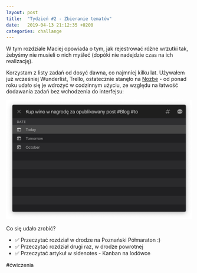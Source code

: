 ```yaml
---
layout: post
title:  "Tydzień #2 - Zbieranie tematów"
date:   2019-04-13 21:12:35 +0200
categories: challange
---
```


W tym rozdziale Maciej opowiada o tym, jak rejestrować różne wrzutki tak, żebyśmy nie musieli o nich myśleć (dopóki nie nadejdzie czas na ich realizację).

Korzystam z listy zadań od dosyć dawna, co najmniej kilku lat. Używałem już wcześniej Wunderlist, Trello, ostatecznie stanęło na [Nozbe][nozbe] - od ponad roku udało się je wdrożyć w codzinnym użyciu, ze względu na łatwość dodawania zadań bez wchodzenia do interfejsu:

![Nozbe task popup](/assets/nozbe-task-popup.png)

Co się udało zrobić?
* ✅ Przeczytać rozdział w drodze na Poznański Półmaraton :)
* ✅ Przeczytać rozdział drugi raz, w drodze powrotnej 
* ✅ Przeczytać artykuł w sidenotes - Kanban na lodówce


#ćwiczenia

## 


[nozbe]: https://nozbe.com/]
